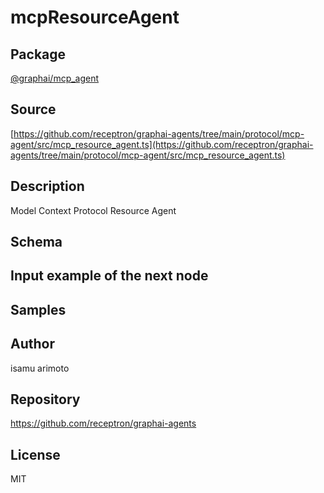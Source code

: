 # mcpResourceAgent

## Package
[@graphai/mcp_agent](https://www.npmjs.com/package/@graphai/mcp_agent)
## Source
[https://github.com/receptron/graphai-agents/tree/main/protocol/mcp-agent/src/mcp_resource_agent.ts](https://github.com/receptron/graphai-agents/tree/main/protocol/mcp-agent/src/mcp_resource_agent.ts)

## Description

Model Context Protocol Resource Agent

## Schema



## Input example of the next node



## Samples



## Author

isamu arimoto

## Repository

https://github.com/receptron/graphai-agents

## License

MIT

